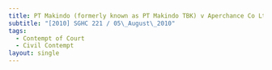 ```yaml
---
title: PT Makindo (formerly known as PT Makindo TBK) v Aperchance Co Ltd and others
subtitle: "[2010] SGHC 221 / 05\_August\_2010"
tags:
  - Contempt of Court
  - Civil Contempt
layout: single
---
```



